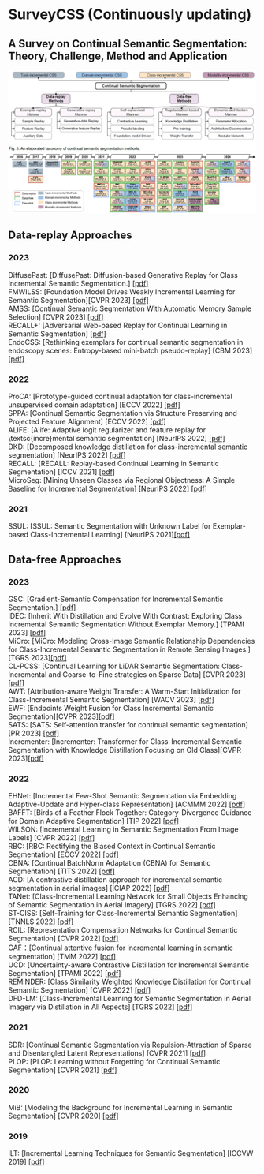 # SurveyCSS (Continuously updating)
## A Survey on Continual Semantic Segmentation: Theory, Challenge, Method and Application

![method_classification](illustration/category.png)
![roadmap](illustration/roadmap.png)
## Data-replay Approaches
### 2023
DiffusePast: [DiffusePast: Diffusion-based Generative Replay for Class Incremental Semantic Segmentation.] [[pdf]](https://arxiv.org/pdf/2308.01127.pdf) \
FMWILSS: [Foundation Model Drives Weakly Incremental Learning for Semantic Segmentation][CVPR 2023] [[pdf]](https://arxiv.org/abs/2302.14250) \
AMSS: [Continual Semantic Segmentation With Automatic Memory Sample Selection] [CVPR 2023] [[pdf]](https://openaccess.thecvf.com/content/CVPR2023/html/Zhu_Continual_Semantic_Segmentation_With_Automatic_Memory_Sample_Selection_CVPR_2023_paper.html)\
RECALL+: [Adversarial Web-based Replay for Continual Learning in Semantic Segmentation] [[pdf]](https://browse.arxiv.org/pdf/2309.10479.pdf)\
EndoCSS: [Rethinking exemplars for continual semantic segmentation in endoscopy scenes: Entropy-based mini-batch pseudo-replay] [CBM 2023] [[pdf]](https://browse.arxiv.org/pdf/2308.14100.pdf)

### 2022
ProCA: [Prototype-guided continual adaptation for class-incremental unsupervised domain adaptation] [ECCV 2022] [[pdf]](https://browse.arxiv.org/pdf/2207.10856.pdf)\
SPPA: [Continual Semantic Segmentation via Structure Preserving and Projected Feature Alignment] [ECCV 2022] [[pdf]](https://www.ecva.net/papers/eccv_2022/papers_ECCV/papers/136890341.pdf) \
ALIFE: [Alife: Adaptive logit regularizer and feature replay for \textsc{incre}mental semantic segmentation] [NeurIPS 2022] [[pdf]](https://proceedings.neurips.cc/paper_files/paper/2022/hash/5d516fc09b53e9a7fade4fbad703e686-Abstract-Conference.html) \
DKD: [Decomposed knowledge distillation for class-incremental semantic segmentation] [NeurIPS 2022] [[pdf]](https://proceedings.neurips.cc/paper_files/paper/2022/hash/439bf902de1807088d8b731ca20b0777-Abstract-Conference.html)\
RECALL: [RECALL: Replay-based Continual Learning in Semantic Segmentation] [ICCV 2021] [[pdf]](https://openaccess.thecvf.com/content/ICCV2021/papers/Maracani_RECALL_Replay-Based_Continual_Learning_in_Semantic_Segmentation_ICCV_2021_paper.pdf)\
MicroSeg: [Mining Unseen Classes via Regional Objectness: A Simple Baseline for Incremental Segmentation] [NeurIPS 2022] [[pdf]](https://proceedings.neurips.cc/paper_files/paper/2022/file/99b419554537c66bf27e5eb7a74c7de4-Paper-Conference.pdf)


### 2021
SSUL: [SSUL: Semantic Segmentation with Unknown Label for Exemplar-based Class-Incremental Learning] [NeurIPS 2021][[pdf]](https://proceedings.neurips.cc/paper/2021/hash/5a9542c773018268fc6271f7afeea969-Abstract.html)




## Data-free Approaches

### 2023
GSC: [Gradient-Semantic Compensation for Incremental Semantic Segmentation.] [[pdf]](https://browse.arxiv.org/pdf/2307.10822.pdf)\
IDEC: [Inherit With Distillation and Evolve With Contrast: Exploring Class Incremental Semantic Segmentation Without Exemplar Memory.] [TPAMI 2023] [[pdf]](https://ieeexplore.ieee.org/abstract/document/10120962)\
MiCro: [MiCro: Modeling Cross-Image Semantic Relationship Dependencies for Class-Incremental Semantic Segmentation in Remote Sensing Images.][TGRS 2023][[pdf]](https://ieeexplore.ieee.org/abstract/document/10188852)\
CL-PCSS: [Continual Learning for LiDAR Semantic Segmentation: Class-Incremental and Coarse-to-Fine strategies on Sparse Data] [CVPR 2023] [[pdf]](https://openaccess.thecvf.com/content/CVPR2023W/CLVision/html/Camuffo_Continual_Learning_for_LiDAR_Semantic_Segmentation_Class-Incremental_and_Coarse-To-Fine_Strategies_CVPRW_2023_paper.html)\
AWT: [Attribution-aware Weight Transfer: A Warm-Start Initialization for Class-Incremental Semantic Segmentation] [WACV 2023] [[pdf]](https://openaccess.thecvf.com/content/WACV2023/html/Goswami_Attribution-Aware_Weight_Transfer_A_Warm-Start_Initialization_for_Class-Incremental_Semantic_Segmentation_WACV_2023_paper.html)\
EWF: [Endpoints Weight Fusion for Class Incremental Semantic Segmentation][CVPR 2023][[pdf]](https://openaccess.thecvf.com/content/CVPR2023/papers/Xiao_Endpoints_Weight_Fusion_for_Class_Incremental_Semantic_Segmentation_CVPR_2023_paper.pdf)\
SATS: [SATS: Self-attention transfer for continual semantic segmentation] [PR 2023] [[pdf]](https://browse.arxiv.org/pdf/2203.07667.pdf)\
Incrementer: [Incrementer: Transformer for Class-Incremental Semantic Segmentation with Knowledge Distillation Focusing on Old Class][CVPR 2023][[pdf]](https://openaccess.thecvf.com/content/CVPR2023/html/Shang_Incrementer_Transformer_for_Class-Incremental_Semantic_Segmentation_With_Knowledge_Distillation_Focusing_CVPR_2023_paper.html)

### 2022
EHNet: [Incremental Few-Shot Semantic Segmentation via Embedding Adaptive-Update and Hyper-class Representation] [ACMMM 2022] [[pdf]](https://browse.arxiv.org/pdf/2207.12964.pdf)\
BAFFT: [Birds of a Feather Flock Together: Category-Divergence Guidance for Domain Adaptive Segmentation] [TIP 2022] [[pdf]](https://browse.arxiv.org/pdf/2204.02111.pdf)\
WILSON: [Incremental Learning in Semantic Segmentation From Image Labels] [CVPR 2022] [[pdf]](https://openaccess.thecvf.com/content/CVPR2022/html/Cermelli_Incremental_Learning_in_Semantic_Segmentation_From_Image_Labels_CVPR_2022_paper.html)\
RBC: [RBC: Rectifying the Biased Context in Continual Semantic Segmentation] [ECCV 2022] [[pdf]](https://browse.arxiv.org/pdf/2203.08404.pdf)\
CBNA: [Continual BatchNorm Adaptation (CBNA) for Semantic Segmentation] [TITS 2022] [[pdf]](https://ieeexplore.ieee.org/abstract/document/9843858)\
ACD: [A contrastive distillation approach for incremental semantic segmentation in aerial images] [ICIAP 2022] [[pdf]](https://browse.arxiv.org/pdf/2112.03814.pdf)\
TANet: [Class-Incremental Learning Network for Small Objects Enhancing of Semantic Segmentation in Aerial Imagery] [TGRS 2022] [[pdf]](https://ieeexplore.ieee.org/abstract/document/9594782)\
ST-CISS: [Self-Training for Class-Incremental Semantic Segmentation] [TNNLS 2022] [[pdf]](https://ieeexplore.ieee.org/abstract/document/9737321)\
RCIL: [Representation Compensation Networks for Continual Semantic Segmentation] [CVPR 2022] [[pdf]](https://openaccess.thecvf.com/content/CVPR2022/html/Zhang_Representation_Compensation_Networks_for_Continual_Semantic_Segmentation_CVPR_2022_paper.html)\
CAF：[Continual attentive fusion for incremental learning in semantic segmentation] [TMM 2022] [[pdf]](https://ieeexplore.ieee.org/abstract/document/9757872)\
UCD: [Uncertainty-aware Contrastive Distillation for Incremental Semantic Segmentation] [TPAMI 2022] [[pdf]](https://ieeexplore.ieee.org/abstract/document/9745778)\
REMINDER: [Class Similarity Weighted Knowledge Distillation for Continual Semantic Segmentation] [CVPR 2022] [[pdf]](https://openaccess.thecvf.com/content/CVPR2022/html/Phan_Class_Similarity_Weighted_Knowledge_Distillation_for_Continual_Semantic_Segmentation_CVPR_2022_paper.html)\
DFD-LM: [Class-Incremental Learning for Semantic Segmentation in Aerial Imagery via Distillation in All Aspects] [TGRS 2022] [[pdf]](https://ieeexplore.ieee.org/abstract/document/9648310)


### 2021
SDR: [Continual Semantic Segmentation via Repulsion-Attraction of Sparse and Disentangled Latent Representations] [CVPR 2021] [[pdf]](https://openaccess.thecvf.com/content/CVPR2021/html/Michieli_Continual_Semantic_Segmentation_via_Repulsion-Attraction_of_Sparse_and_Disentangled_Latent_CVPR_2021_paper.html?ref=https://githubhelp.com)\
PLOP: [PLOP: Learning without Forgetting for Continual Semantic Segmentation] [CVPR 2021] [[pdf]](https://openaccess.thecvf.com/content/CVPR2021/html/Douillard_PLOP_Learning_Without_Forgetting_for_Continual_Semantic_Segmentation_CVPR_2021_paper.html)


### 2020
MiB: [Modeling the Background for Incremental Learning in Semantic Segmentation] [CVPR 2020] [[pdf]](https://openaccess.thecvf.com/content_CVPR_2020/html/Cermelli_Modeling_the_Background_for_Incremental_Learning_in_Semantic_Segmentation_CVPR_2020_paper.html)

### 2019
ILT: [Incremental Learning Techniques for Semantic Segmentation] [ICCVW 2019] [[pdf]](https://openaccess.thecvf.com/content_ICCVW_2019/html/TASK-CV/Michieli_Incremental_Learning_Techniques_for_Semantic_Segmentation_ICCVW_2019_paper.html)



